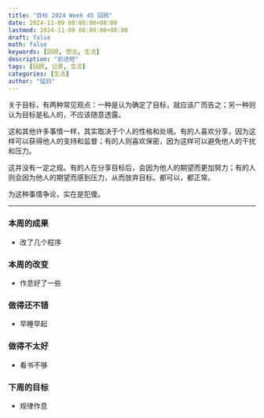 ```yaml
---
title: "目标 2024 Week 45 回顾"
date: 2024-11-09 08:00:00+08:00
lastmod: 2024-11-09 08:00:00+08:00
draft: false
math: false
keywords: [回顾, 想法, 生活]
description: "前进吧"
tags: [回顾, 记录, 生活]
categories: [生活]
author: "猛犸"
---
```


关于目标，有两种常见观点：一种是认为确定了目标，就应该广而告之；另一种则认为目标是私人的，不应该随意透露。

这和其他许多事情一样，其实取决于个人的性格和处境。有的人喜欢分享，因为这样可以获得他人的支持和监督；有的人则喜欢保密，因为这样可以避免他人的干扰和压力。

这并没有一定之规。有的人在分享目标后，会因为他人的期望而更加努力；有的人则会因为他人的期望而感到压力，从而放弃目标。都可以，都正常。

为这种事情争论，实在是犯傻。

---

### 本周的成果

- 改了几个程序

### 本周的改变

- 作息好了一些

### 做得还不错

- 早睡早起

### 做得不太好

- 看书不够

### 下周的目标

- 规律作息
